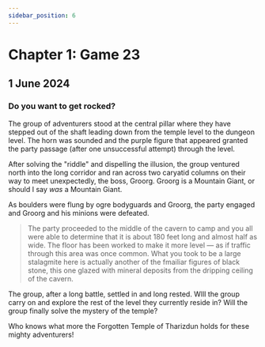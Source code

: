 ```yaml
---
sidebar_position: 6
---
```


# Chapter 1: Game 23

## 1 June 2024

### Do you want to get rocked?

The group of adventurers stood at the central pillar where they have stepped out of the shaft leading down from the temple level to the dungeon level. The horn was sounded and the purple figure that appeared granted the party passage (after one unsuccessful attempt) through the level.

After solving the "riddle" and dispelling the illusion, the group ventured north into the long corridor and ran across two caryatid columns on their way to meet unexpectedly, the boss, Groorg. Groorg is a Mountain Giant, or should I say _was_ a Mountain Giant.

As boulders were flung by ogre bodyguards and Groorg, the party engaged and Groorg and his minions were defeated.

> The party proceeded to the middle of the cavern to camp and you all were able to determine that it is about 180 feet long and almost half as wide. The floor has been worked to make it more level — as if traffic through this area was once common. What you took to be a large stalagmite here is actually another of the fmailiar figures of black stone, this one glazed with mineral deposits from the dripping ceiling of the cavern.

The group, after a long battle, settled in and long rested. WIll the group carry on and explore the rest of the level they currently reside in? Will the group finally solve the mystery of the temple?

Who knows what more the Forgotten Temple of Tharizdun holds for these mighty adventurers!